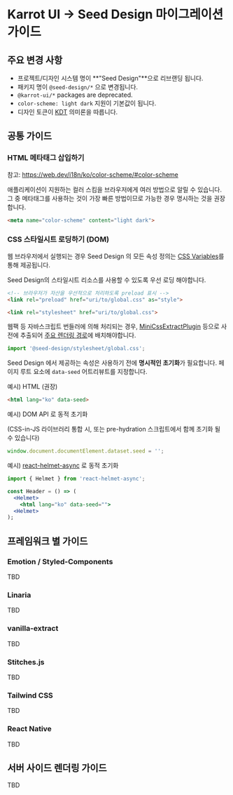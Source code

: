 # Karrot UI → Seed Design 마이그레이션 가이드

## 주요 변경 사항

- 프로젝트/디자인 시스템 명이 **"Seed Design"**으로 리브랜딩 됩니다.
- 패키지 명이 `@seed-design/*` 으로 변경됩니다.
- `@karrot-ui/*` packages are deprecated.
- `color-scheme: light dark` 지원이 기본값이 됩니다.
- 디자인 토큰이 [KDT](https://github.com/daangn/kdt/tree/main/language) 의미론을 따릅니다.

## 공통 가이드

### HTML 메타태그 삽입하기

참고: https://web.dev/i18n/ko/color-scheme/#color-scheme

애플리케이션이 지원하는 컬러 스킴을 브라우저에게 여러 방법으로 알릴 수 있습니다. 그 중 메타태그를 사용하는 것이 가장 빠른 방법이므로 가능한 경우 명시하는 것을 권장합니다.

```html
<meta name="color-scheme" content="light dark">
```

### CSS 스타일시트 로딩하기 (DOM)

웹 브라우저에서 실행되는 경우 Seed Design 의 모든 속성 정의는 [CSS Variables](https://developer.mozilla.org/ko/docs/Web/CSS/Using_CSS_custom_properties)를 통해 제공됩니다.

Seed Design의 스타일시트 리소스를 사용할 수 있도록 우선 로딩 해야합니다.

```html
<!-- 브라우저가 자산을 우선적으로 처리하도록 preload 표시 -->
<link rel="preload" href="uri/to/global.css" as="style">

<link rel="stylesheet" href="uri/to/global.css">
```

웹팩 등 자바스크립트 번들러에 의해 처리되는 경우, [MiniCssExtractPlugin](https://webpack.js.org/plugins/mini-css-extract-plugin/) 등으로 사전에 추출되어 [주요 렌더링 경로](https://developer.mozilla.org/ko/docs/Web/Performance/Critical_rendering_path)에 배치해야합니다.

```js
import '@seed-design/stylesheet/global.css';
```

Seed Design 에서 제공하는 속성은 사용하기 전에 **명시적인 초기화**가 필요합니다. 페이지 루트 요소에 `data-seed` 어트리뷰트를 지정합니다.

예시) HTML (권장)

```html
<html lang="ko" data-seed>
```

예시) DOM API 로 동적 초기화

(CSS-in-JS 라이브러리 통합 시, 또는 pre-hydration 스크립트에서 함께 초기화 될 수 있습니다)

```js
window.document.documentElement.dataset.seed = '';
```

예시) [react-helmet-async](https://github.com/staylor/react-helmet-async) 로 동적 초기화

```jsx
import { Helmet } from 'react-helmet-async';

const Header = () => (
  <Helmet>
    <html lang="ko" data-seed="">
  <Helmet>
);
```

## 프레임워크 별 가이드

### Emotion / Styled-Components

TBD

### Linaria

TBD

### vanilla-extract

TBD

### Stitches.js

TBD

### Tailwind CSS

TBD

### React Native

TBD

## 서버 사이드 렌더링 가이드

TBD

